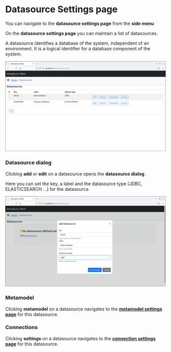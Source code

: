 # Datasource Settings page

You can navigate to the __datasource settings page__ from the __side menu__ 

On the __datasource settings page__ you can maintain a list of datasources.

A datasource identifies a database of the system, independent of an environment. It is a logical identifier for a database component of the system.

[![datasources]][datasources]

[datasources]: datasources.png

### Datasource dialog

Clicking __add__ or __edit__ on a datasource opens the __datasource dialog__ .

Here you can set the key, a label and the datasource type (JDBC, ELASTICSEARCH ...) for the datasource.

[![add-datasource]][add-datasource]

[add-datasource]: add-datasource.png

### Metamodel

Clicking __metamodel__ on a datasource navigates to the __[metamodel settings page]__ for this datasource.

[metamodel settings page]: ../metamodels/metamodels-page.md

### Connections

Clicking __settings__ on a datasource navigates to the __[connection settings page]__ for this datasource.

[connection settings page]: ../connections/connections-page.md
